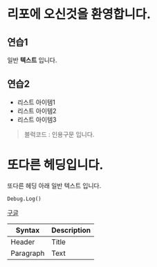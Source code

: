 # 리포에 오신것을 환영합니다.
## 연습1
일반 **텍스트** 입니다.

## 연습2
- 리스트 아이템1
- 리스트 아이템2
- 리스트 아이템3

> 블럭코드 : 인용구문 입니다.

또다른 헤딩입니다.
===========================
또다른 헤딩 아래 일반 텍스트 입니다.

`Debug.Log()`

[구글](https://google.com)

| Syntax | Description |
| ----------- | ----------- |
| Header | Title |
| Paragraph | Text |
